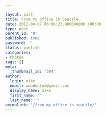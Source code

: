 ```yaml
---

layout: post
title: From my office in Seattle
date: 2012-04-07 06:06:23.000000000 +00:00
type: post
parent_id: '0'
published: true
password: ''
status: publish
categories:
- Photos
tags: []
meta:
  _thumbnail_id: '384'
author:
  login: mike
  email: woodenfox@gmail.com
  display_name: mike
  first_name: ''
  last_name: ''
permalink: "/from-my-office-in-seattle/"
---
```



